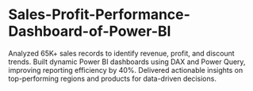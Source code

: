 # Sales-Profit-Performance-Dashboard-of-Power-BI
Analyzed 65K+ sales records to identify revenue, profit, and discount trends. Built dynamic Power BI dashboards using DAX and Power Query, improving reporting efficiency by 40%. Delivered actionable insights on top-performing regions and products for data-driven decisions.
